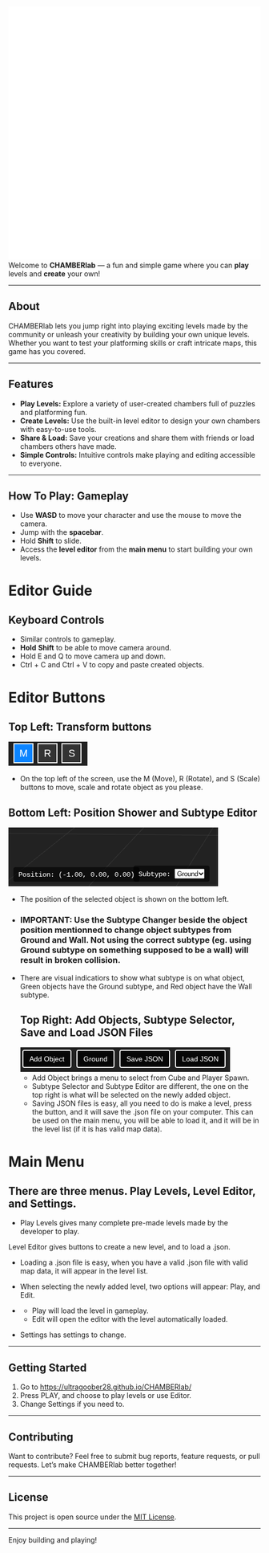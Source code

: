 ![Screenshot](images/betterLogo.png)
Welcome to **CHAMBERlab** — a fun and simple game where you can **play** levels and **create** your own!

---

## About

CHAMBERlab lets you jump right into playing exciting levels made by the community or unleash your creativity by building your own unique levels. Whether you want to test your platforming skills or craft intricate maps, this game has you covered.

---

## Features

- **Play Levels:** Explore a variety of user-created chambers full of puzzles and platforming fun.
- **Create Levels:** Use the built-in level editor to design your own chambers with easy-to-use tools.
- **Share & Load:** Save your creations and share them with friends or load chambers others have made.
- **Simple Controls:** Intuitive controls make playing and editing accessible to everyone.

---
## How To Play: Gameplay

- Use **WASD** to move your character and use the mouse to move the camera.
- Jump with the **spacebar**.
- Hold **Shift** to slide.
- Access the **level editor** from the **main menu** to start building your own levels.


# Editor Guide

## Keyboard Controls
- Similar controls to gameplay.
- **Hold** **Shift** to be able to move camera around.
- Hold E and Q to move camera up and down.
- Ctrl + C and Ctrl + V to copy and paste created objects.

# Editor Buttons
## Top Left: Transform buttons
![Screenshot](screenshots/TopLeft.png)
- On the top left of the screen, use the M (Move), R (Rotate), and S (Scale) buttons to move, scale and rotate object as you please.
## Bottom Left: Position Shower and Subtype Editor
![Screenshot](screenshots/BottomLeft.png)
- The position of the selected object is shown on the bottom left.
- ### IMPORTANT: Use the Subtype Changer beside the object position mentionned to change object subtypes from Ground and Wall. Not using the correct subtype (eg. using Ground subtype on something supposed to be a wall) will result in broken collision.
- There are visual indicatiors to show what subtype is on what object, Green objects have the Ground subtype, and Red object have the Wall subtype.
  ## Top Right: Add Objects, Subtype Selector, Save and Load JSON Files
  ![Screenshot](screenshots/TopRight.png)
  - Add Object brings a menu to select from Cube and Player Spawn.
  - Subtype Selector and Subtype Editor are different, the one on the top right is what will be selected on the newly added object.
  - Saving JSON files is easy, all you need to do is make a level, press the button, and it will save the .json file on your computer. This can be used on the main menu, you will be able to load it, and it will be in the level list (if it is has valid map data).
 
# Main Menu
## There are three menus. Play Levels, Level Editor, and Settings.
- Play Levels gives many complete pre-made levels made by the developer to play.

Level Editor gives buttons to create a new level, and to load a .json. 

- Loading a .json file is easy, when you have a valid .json file with valid map data, it will appear in the level list.
-  When selecting the newly added level, two options will appear: Play, and Edit.
-  - Play will load the level in gameplay.
   - Edit will open the editor with the level automatically loaded.

- Settings has settings to change.

---

## Getting Started

1. Go to https://ultragoober28.github.io/CHAMBERlab/
2. Press PLAY, and choose to play levels or use Editor.
3. Change Settings if you need to.

---

## Contributing

Want to contribute? Feel free to submit bug reports, feature requests, or pull requests. Let’s make CHAMBERlab better together!

---

## License

This project is open source under the [MIT License](LICENSE).

---

Enjoy building and playing!
